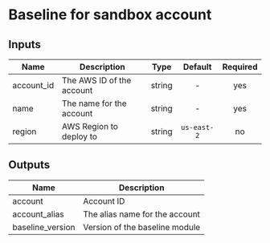 # Baseline for sandbox account

## Inputs

| Name | Description | Type | Default | Required |
|------|-------------|:----:|:-----:|:-----:|
| account\_id | The AWS ID of the account | string | - | yes |
| name | The name for the account | string | - | yes |
| region | AWS Region to deploy to | string | `us-east-2` | no |

## Outputs

| Name | Description |
|------|-------------|
| account | Account ID |
| account\_alias | The alias name for the account |
| baseline\_version | Version of the baseline module |
